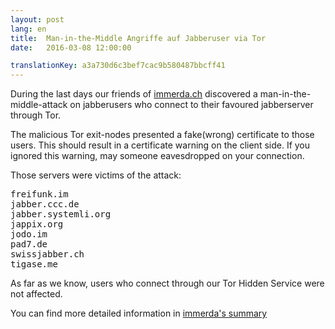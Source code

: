 ```yaml
---
layout: post 
lang: en 
title:  Man-in-the-Middle Angriffe auf Jabberuser via Tor 
date:   2016-03-08 12:00:00

translationKey: a3a730d6c3bef7cac9b580487bbcff41
---
```


During the last days our friends of [immerda.ch](https://www.immerda.ch/) discovered a
man-in-the-middle-attack on jabberusers who connect to their favoured jabberserver through Tor.

The malicious Tor exit-nodes presented a fake(wrong) certificate to those users. This should result in a certificate warning on the client side.
If you ignored this warning, may someone eavesdropped on your connection.

Those servers were victims of the attack:

<pre>
freifunk.im
jabber.ccc.de
jabber.systemli.org
jappix.org
jodo.im
pad7.de
swissjabber.ch
tigase.me
</pre>

As far as we know, users who connect through our Tor Hidden Service were not affected.

You can find more detailed information in [immerda's summary](https://tech.immerda.ch/2016/03/xmpp-man-in-the-middle-via-tor/)
